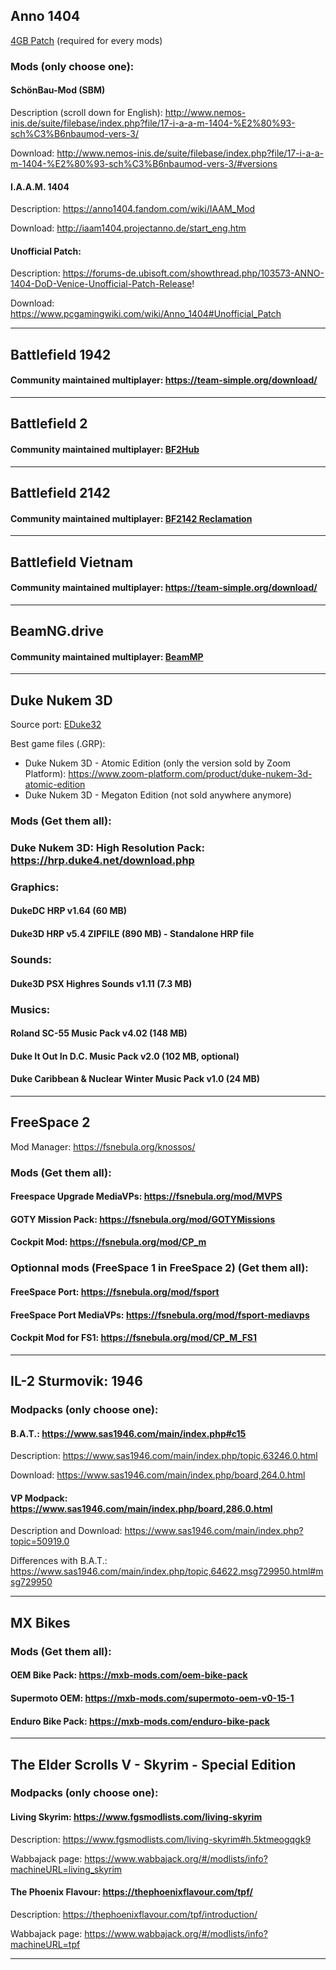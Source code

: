 ## Anno 1404

[4GB Patch](https://www.pcgamingwiki.com/wiki/Anno_1404#4GB_patch) (required for every mods)


### Mods (only choose one):


#### SchönBau-Mod (SBM)

Description (scroll down for English): http://www.nemos-inis.de/suite/filebase/index.php?file/17-i-a-a-m-1404-%E2%80%93-sch%C3%B6nbaumod-vers-3/ 

Download: http://www.nemos-inis.de/suite/filebase/index.php?file/17-i-a-a-m-1404-%E2%80%93-sch%C3%B6nbaumod-vers-3/#versions


#### I.A.A.M. 1404

Description: https://anno1404.fandom.com/wiki/IAAM_Mod

Download: http://iaam1404.projectanno.de/start_eng.htm


#### Unofficial Patch:

Description: https://forums-de.ubisoft.com/showthread.php/103573-ANNO-1404-DoD-Venice-Unofficial-Patch-Release!

Download: https://www.pcgamingwiki.com/wiki/Anno_1404#Unofficial_Patch


---


## Battlefield 1942


#### Community maintained multiplayer: https://team-simple.org/download/


---


## Battlefield 2


#### Community maintained multiplayer: [BF2Hub](https://www.bf2hub.com/home/)


---


## Battlefield 2142


#### Community maintained multiplayer: [BF2142 Reclamation](https://battlefield2142.co/)


---


## Battlefield Vietnam


#### Community maintained multiplayer: https://team-simple.org/download/


---


## BeamNG.drive

#### Community maintained multiplayer: [BeamMP](https://beammp.com/)


---


## Duke Nukem 3D

Source port: [EDuke32](https://eduke32.com/)

Best game files (.GRP):
- Duke Nukem 3D - Atomic Edition (only the version sold by Zoom Platform): https://www.zoom-platform.com/product/duke-nukem-3d-atomic-edition
- Duke Nukem 3D - Megaton Edition (not sold anywhere anymore)


### Mods (Get them all):


### Duke Nukem 3D: High Resolution Pack: https://hrp.duke4.net/download.php


### Graphics:

#### DukeDC HRP v1.64 (60 MB)

#### Duke3D HRP v5.4 ZIPFILE (890 MB) - Standalone HRP file


### Sounds:

#### Duke3D PSX Highres Sounds v1.11 (7.3 MB)


### Musics:

#### Roland SC-55 Music Pack v4.02 (148 MB)

#### Duke It Out In D.C. Music Pack v2.0 (102 MB, optional)

#### Duke Caribbean & Nuclear Winter Music Pack v1.0 (24 MB)


---


## FreeSpace 2

Mod Manager: https://fsnebula.org/knossos/


### Mods (Get them all):


#### Freespace Upgrade MediaVPs: https://fsnebula.org/mod/MVPS

#### GOTY Mission Pack: https://fsnebula.org/mod/GOTYMissions

#### Cockpit Mod: https://fsnebula.org/mod/CP_m


### Optionnal mods (FreeSpace 1 in FreeSpace 2) (Get them all):

#### FreeSpace Port: https://fsnebula.org/mod/fsport

#### FreeSpace Port MediaVPs: https://fsnebula.org/mod/fsport-mediavps

#### Cockpit Mod for FS1: https://fsnebula.org/mod/CP_M_FS1

---

## IL-2 Sturmovik: 1946


### Modpacks (only choose one):


#### B.A.T.: https://www.sas1946.com/main/index.php#c15

Description: https://www.sas1946.com/main/index.php/topic,63246.0.html

Download: https://www.sas1946.com/main/index.php/board,264.0.html


#### VP Modpack: https://www.sas1946.com/main/index.php/board,286.0.html

Description and Download: https://www.sas1946.com/main/index.php?topic=50919.0

Differences with B.A.T.: https://www.sas1946.com/main/index.php/topic,64622.msg729950.html#msg729950

---

## MX Bikes

### Mods (Get them all):

#### OEM Bike Pack: https://mxb-mods.com/oem-bike-pack

#### Supermoto OEM: https://mxb-mods.com/supermoto-oem-v0-15-1

#### Enduro Bike Pack: https://mxb-mods.com/enduro-bike-pack

---

## The Elder Scrolls V - Skyrim - Special Edition


### Modpacks (only choose one):


#### Living Skyrim: https://www.fgsmodlists.com/living-skyrim

Description: https://www.fgsmodlists.com/living-skyrim#h.5ktmeogqgk9

Wabbajack page: https://www.wabbajack.org/#/modlists/info?machineURL=living_skyrim


#### The Phoenix Flavour: https://thephoenixflavour.com/tpf/

Description: https://thephoenixflavour.com/tpf/introduction/

Wabbajack page: https://www.wabbajack.org/#/modlists/info?machineURL=tpf


---
